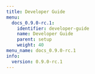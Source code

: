 ```yaml
---
title: Developer Guide
menu:
  docs_0.9.0-rc.1:
    identifier: developer-guide
    name: Developer Guide
    parent: setup
    weight: 40
menu_name: docs_0.9.0-rc.1
info:
  version: 0.9.0-rc.1
---
```


